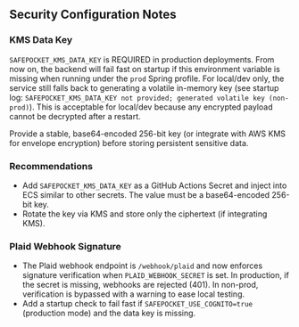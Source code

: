 ## Security Configuration Notes

### KMS Data Key
`SAFEPOCKET_KMS_DATA_KEY` is REQUIRED in production deployments. From now on, the backend will fail fast on startup if this environment variable is missing when running under the `prod` Spring profile. For local/dev only, the service still falls back to generating a volatile in-memory key (see startup log: `SAFEPOCKET_KMS_DATA_KEY not provided; generated volatile key (non-prod)`). This is acceptable for local/dev because any encrypted payload cannot be decrypted after a restart.

Provide a stable, base64-encoded 256-bit key (or integrate with AWS KMS for envelope encryption) before storing persistent sensitive data.

### Recommendations
- Add `SAFEPOCKET_KMS_DATA_KEY` as a GitHub Actions Secret and inject into ECS similar to other secrets. The value must be a base64-encoded 256-bit key.
- Rotate the key via KMS and store only the ciphertext (if integrating KMS).

### Plaid Webhook Signature
- The Plaid webhook endpoint is `/webhook/plaid` and now enforces signature verification when `PLAID_WEBHOOK_SECRET` is set. In production, if the secret is missing, webhooks are rejected (401). In non-prod, verification is bypassed with a warning to ease local testing.
- Add a startup check to fail fast if `SAFEPOCKET_USE_COGNITO=true` (production mode) and the data key is missing.
